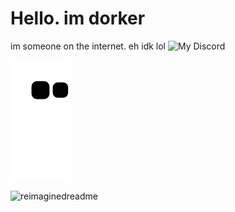 # Hello. im dorker
im someone on the internet. eh idk lol
![My Discord](https://discord-readme-badge.vercel.app/api?id=1010027106081714239)

![Snake animation](https://github.com/madushadhanushka/github-readme/blob/output/github-contribution-snake.svg)


<img src="https://myreadme.vercel.app/api/embed/meowgoober?panels=userstatistics,toprepositories,toplanguages,commitgraph" alt="reimaginedreadme" />

